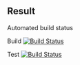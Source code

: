 ## Result

Automated build status

Build
[![Build Status](http://34.65.172.205:8080/buildStatus/icon?job=instavote%2Fresult-build)](http://34.65.172.205:8080/job/instavote/job/result-build/)

Test
[![Build Status](http://34.65.172.205:8080/buildStatus/icon?job=instavote%2Fresult-test)](http://34.65.172.205:8080/job/instavote/job/result-test/)
